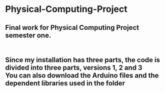 # Physical-Computing-Project
<h2>Final work for Physical Computing Project semester one.<h2><br />
<b>Since my installation has three parts, the code is divided into three parts, versions 1, 2 and 3</b>
<br />You can also download the Arduino files and the dependent libraries used in the folder
